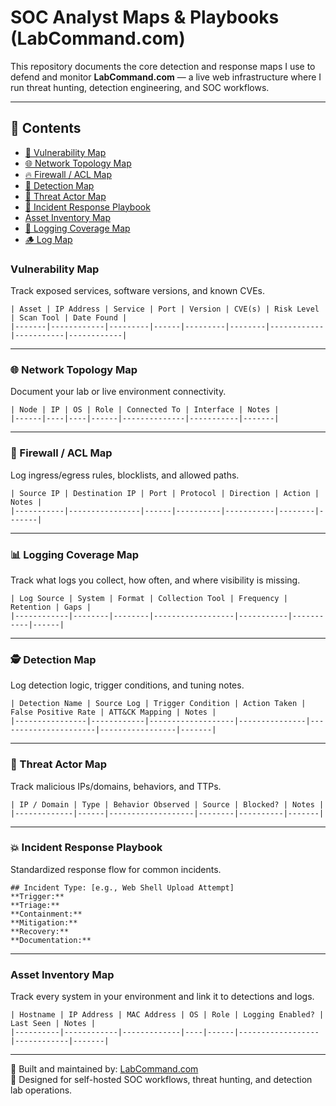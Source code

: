 # SOC Analyst Maps & Playbooks (LabCommand.com)

This repository documents the core detection and response maps I use to defend and monitor **LabCommand.com** — a live web infrastructure where I run threat hunting, detection engineering, and SOC workflows.

---

## 📂 Contents

- [🧭 Vulnerability Map](#vulnerability-map)
- [🌐 Network Topology Map](#network-topology-map)
- [🔥 Firewall / ACL Map](#firewall--acl-map)
- [🧠 Detection Map](#detection-map)
- [👾 Threat Actor Map](#threat-actor-map)
- [🌸 Incident Response Playbook](#incident-response-playbook)
- [Asset Inventory Map](#asset-inventory-map)
- [🧪 Logging Coverage Map](#logging-coverage-map)
- [🪵 Log Map](#log-map)



### Vulnerability Map
Track exposed services, software versions, and known CVEs.
```
| Asset | IP Address | Service | Port | Version | CVE(s) | Risk Level | Scan Tool | Date Found |
|-------|------------|---------|------|---------|--------|------------|-----------|------------|
```

---

### 🌐 Network Topology Map
Document your lab or live environment connectivity.
```
| Node | IP | OS | Role | Connected To | Interface | Notes |
|------|----|----|------|--------------|-----------|-------|
```

---

### 🧱 Firewall / ACL Map
Log ingress/egress rules, blocklists, and allowed paths.
```
| Source IP | Destination IP | Port | Protocol | Direction | Action | Notes |
|-----------|----------------|------|----------|-----------|--------|-------|
```

---

### 📊 Logging Coverage Map
Track what logs you collect, how often, and where visibility is missing.
```
| Log Source | System | Format | Collection Tool | Frequency | Retention | Gaps |
|------------|--------|--------|------------------|-----------|-----------|------|
```

---

### 🕵️ Detection Map
Log detection logic, trigger conditions, and tuning notes.
```
| Detection Name | Source Log | Trigger Condition | Action Taken | False Positive Rate | ATT&CK Mapping | Notes |
|----------------|------------|-------------------|---------------|----------------------|-----------------|-------|
```

---

### 👤 Threat Actor Map
Track malicious IPs/domains, behaviors, and TTPs.
```
| IP / Domain | Type | Behavior Observed | Source | Blocked? | Notes |
|-------------|------|-------------------|--------|----------|-------|
```

---

### 💥 Incident Response Playbook
Standardized response flow for common incidents.
```
## Incident Type: [e.g., Web Shell Upload Attempt]
**Trigger:**  
**Triage:**  
**Containment:**  
**Mitigation:**  
**Recovery:**  
**Documentation:**  
```

---

### Asset Inventory Map
Track every system in your environment and link it to detections and logs.
```
| Hostname | IP Address | MAC Address | OS | Role | Logging Enabled? | Last Seen | Notes |
|----------|------------|-------------|----|------|------------------|------------|-------|
```

---

🔧 Built and maintained by: [LabCommand.com](https://labcommand.com)  
🧠 Designed for self-hosted SOC workflows, threat hunting, and detection lab operations.
